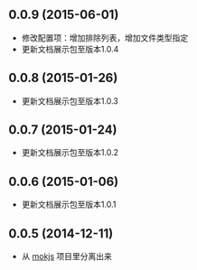 ## 0.0.9 (2015-06-01)

  - 修改配置项：增加排除列表，增加文件类型指定
  - 更新文档展示包至版本1.0.4

## 0.0.8 (2015-01-26)

  - 更新文档展示包至版本1.0.3

## 0.0.7 (2015-01-24)

  - 更新文档展示包至版本1.0.2

## 0.0.6 (2015-01-06)

  - 更新文档展示包至版本1.0.1

## 0.0.5 (2014-12-11)

  - 从 [mokjs](https://github.com/1144/mokjs) 项目里分离出来
